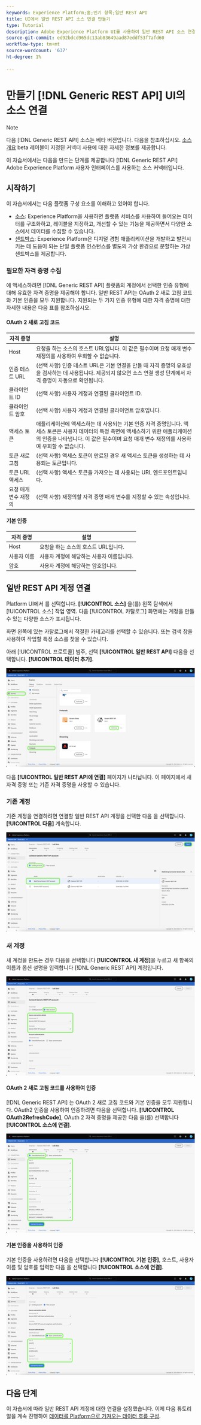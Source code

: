 ```yaml
---
keywords: Experience Platform;홈;인기 항목;일반 REST API
title: UI에서 일반 REST API 소스 연결 만들기
type: Tutorial
description: Adobe Experience Platform UI를 사용하여 일반 REST API 소스 연결을 만드는 방법을 알아봅니다.
source-git-commit: ed92bdcd965dc13ab83649aad87eddf53f7afd60
workflow-type: tm+mt
source-wordcount: '637'
ht-degree: 1%

---
```


# 만들기 [!DNL Generic REST API] UI의 소스 연결

>[!NOTE]
>
> 다음 [!DNL Generic REST API] 소스는 베타 버전입니다. 다음을 참조하십시오. [소스 개요](../../../../home.md#terms-and-conditions) beta 레이블이 지정된 커넥터 사용에 대한 자세한 정보를 제공합니다.

이 자습서에서는 다음을 만드는 단계를 제공합니다 [!DNL Generic REST API] Adobe Experience Platform 사용자 인터페이스를 사용하는 소스 커넥터입니다.

## 시작하기

이 자습서에서는 다음 플랫폼 구성 요소를 이해하고 있어야 합니다.

* [소스](../../../../home.md): Experience Platform을 사용하면 플랫폼 서비스를 사용하여 들어오는 데이터를 구조화하고, 레이블을 지정하고, 개선할 수 있는 기능을 제공하면서 다양한 소스에서 데이터를 수집할 수 있습니다.
* [샌드박스](../../../../../sandboxes/home.md): Experience Platform은 디지털 경험 애플리케이션을 개발하고 발전시키는 데 도움이 되는 단일 플랫폼 인스턴스를 별도의 가상 환경으로 분할하는 가상 샌드박스를 제공합니다.

### 필요한 자격 증명 수집

에 액세스하려면 [!DNL Generic REST API] 플랫폼의 계정에서 선택한 인증 유형에 대해 유효한 자격 증명을 제공해야 합니다. 일반 REST API는 OAuth 2 새로 고침 코드와 기본 인증을 모두 지원합니다. 지원되는 두 가지 인증 유형에 대한 자격 증명에 대한 자세한 내용은 다음 표를 참조하십시오.

#### OAuth 2 새로 고침 코드

| 자격 증명 | 설명 |
| --- | --- |
| Host | 요청을 하는 소스의 호스트 URL입니다. 이 값은 필수이며 요청 매개 변수 재정의를 사용하여 우회할 수 없습니다. |
| 인증 테스트 URL | (선택 사항) 인증 테스트 URL은 기본 연결을 만들 때 자격 증명의 유효성을 검사하는 데 사용됩니다. 제공되지 않으면 소스 연결 생성 단계에서 자격 증명이 자동으로 확인됩니다. |
| 클라이언트 ID | (선택 사항) 사용자 계정과 연결된 클라이언트 ID. |
| 클라이언트 암호 | (선택 사항) 사용자 계정과 연결된 클라이언트 암호입니다. |
| 액세스 토큰 | 애플리케이션에 액세스하는 데 사용되는 기본 인증 자격 증명입니다. 액세스 토큰은 사용자 데이터의 특정 측면에 액세스하기 위한 애플리케이션의 인증을 나타냅니다. 이 값은 필수이며 요청 매개 변수 재정의를 사용하여 우회할 수 없습니다. |
| 토큰 새로 고침 | (선택 사항) 액세스 토큰이 만료된 경우 새 액세스 토큰을 생성하는 데 사용되는 토큰입니다. |
| 토큰 URL 액세스 | (선택 사항) 액세스 토큰을 가져오는 데 사용되는 URL 엔드포인트입니다. |
| 요청 매개 변수 재정의 | (선택 사항) 재정의할 자격 증명 매개 변수를 지정할 수 있는 속성입니다. |


#### 기본 인증

| 자격 증명 | 설명 |
| --- | --- |
| Host | 요청을 하는 소스의 호스트 URL입니다. |
| 사용자 이름 | 사용자 계정에 해당하는 사용자 이름입니다. |
| 암호 | 사용자 계정에 해당하는 암호입니다. |

## 일반 REST API 계정 연결

Platform UI에서 를 선택합니다. **[!UICONTROL 소스]** 을(를) 왼쪽 탐색에서 [!UICONTROL 소스] 작업 영역. 다음 [!UICONTROL 카탈로그] 화면에는 계정을 만들 수 있는 다양한 소스가 표시됩니다.

화면 왼쪽에 있는 카탈로그에서 적절한 카테고리를 선택할 수 있습니다. 또는 검색 창을 사용하여 작업할 특정 소스를 찾을 수 있습니다.

아래 [!UICONTROL 프로토콜] 범주, 선택 **[!UICONTROL 일반 REST API]** 다음을 선택합니다. **[!UICONTROL 데이터 추가]**.

![카탈로그](../../../../images/tutorials/create/generic-rest/catalog.png)

다음 **[!UICONTROL 일반 REST API에 연결]** 페이지가 나타납니다. 이 페이지에서 새 자격 증명 또는 기존 자격 증명을 사용할 수 있습니다.

### 기존 계정

기존 계정을 연결하려면 연결할 일반 REST API 계정을 선택한 다음 을 선택합니다. **[!UICONTROL 다음]** 계속합니다.

![기존](../../../../images/tutorials/create/generic-rest/existing.png)

### 새 계정

새 계정을 만드는 경우 다음을 선택합니다 **[!UICONTROL 새 계정]**&#x200B;을 누르고 새 항목의 이름과 옵션 설명을 입력합니다 [!DNL Generic REST API] 계정입니다.

![신규](../../../../images/tutorials/create/generic-rest/new.png)

#### OAuth 2 새로 고침 코드를 사용하여 인증

[!DNL Generic REST API] 는 OAuth 2 새로 고침 코드와 기본 인증을 모두 지원합니다. OAuth2 인증을 사용하여 인증하려면 다음을 선택합니다. **[!UICONTROL OAuth2RefreshCode]**, OAuth 2 자격 증명을 제공한 다음 을(를) 선택합니다 **[!UICONTROL 소스에 연결]**.

![](../../../../images/tutorials/create/generic-rest/oauth2.png)

#### 기본 인증을 사용하여 인증

기본 인증을 사용하려면 다음을 선택합니다 **[!UICONTROL 기본 인증]**, 호스트, 사용자 이름 및 암호를 입력한 다음 을 선택합니다 **[!UICONTROL 소스에 연결]**.

![](../../../../images/tutorials/create/generic-rest/basic-authentication.png)

## 다음 단계

이 자습서에 따라 일반 REST API 계정에 대한 연결을 설정했습니다. 이제 다음 튜토리얼을 계속 진행하여 [데이터를 Platform으로 가져오는 데이터 흐름 구성](../../dataflow/protocols.md).
